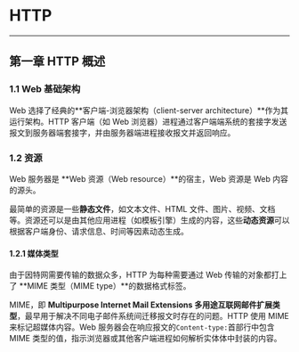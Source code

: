# HTTP

---

## 第一章 HTTP 概述

### 1.1 Web 基础架构

Web 选择了经典的**客户端-浏览器架构（client-server architecture）**作为其运行架构。HTTP 客户端（如 Web 浏览器）进程通过客户端端系统的套接字发送报文到服务器端套接字，并由服务器端进程接收报文并返回响应。

### 1.2 资源

Web 服务器是 **Web 资源（Web resource）**的宿主，Web 资源是 Web 内容的源头。

最简单的资源是一些**静态文件**，如文本文件、HTML 文件、图片、视频、文档等。资源还可以是由其他应用进程（如模板引擎）生成的内容，这些**动态资源**可以根据客户端身份、请求信息、时间等因素动态生成。

#### 1.2.1 媒体类型

由于因特网需要传输的数据众多，HTTP 为每种需要通过 Web 传输的对象都打上了 **MIME 类型（MIME type）**的数据格式标签。

MIME，即 **Multipurpose Internet Mail Extensions 多用途互联网邮件扩展类型**，最早用于解决不同电子邮件系统间迁移报文时存在的问题。HTTP 使用 MIME 来标记超媒体内容。Web 服务器会在响应报文的`Content-type:`首部行中包含 MIME 类型的值，指示浏览器或其他客户端进程如何解析实体体中封装的内容。